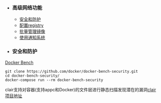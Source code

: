 + ### 高级网络功能 
    + [安全和防护](#安全和防护)
    + [配置registry](#配置文件管理私有仓库)
    + [批量管理镜像](#批量管理镜像)
    + [使用通知系统](#使用通知系统)
+ ### 安全和防护
[Docker Bench](https://github.com/docker/docker-bench-secu-rity)
```
git clone https://github.com/docker/docker-bench-security.git
cd docker-bench-security/
docker-compose run --rm docker-bench-security
```
clair支持对容器(支持appc和Docker)的文件层进行静态扫描发现潜在的漏洞[clair项目地址](https://github.com/coreos/clair)